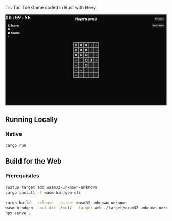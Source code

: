 Tic Tac Toe Game coded in Rust with Bevy.

![Tic-Tac-Toe](image.png)
## Running Locally

### Native

```sh
cargo run
```

## Build for the Web

### Prerequisites

```sh
rustup target add wasm32-unknown-unknown
cargo install -f wasm-bindgen-cli
```

```sh
cargo build --release --target wasm32-unknown-unknown
wasm-bindgen --out-dir ./out/ --target web ./target/wasm32-unknown-unknown/release/tic-tac-toe.wasm
npx serve .
```